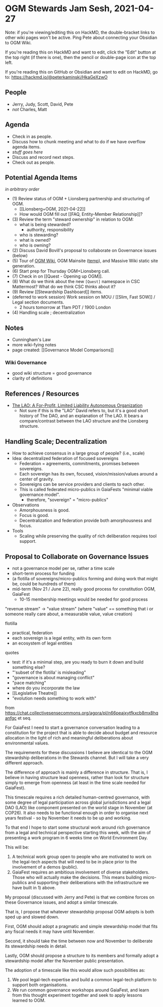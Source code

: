 # OGM Stewards Jam Sesh, 2021-04-27

Note: if you're viewing/editing this on HackMD, the double-bracket links to other wiki pages won't be active. Ping Pete about connecting your Obsidian to OGM Wiki.

If you're reading this on HackMD and want to edit, click the "Edit" button at the top right (if there is one), then the pencil or double-page icon at the top left.

If you're reading this on GitHub or Obsidian and want to edit on HackMD, go to: https://hackmd.io/@peterkaminski/HkaGeXzwO

## People

- Jerry, Judy, Scott, David, Pete
- _not_ Charles, Matt

## Agenda

- Check in as people.
- Discuss how to chunk meeting and what to do if we have overflow agenda items.
- _stuff goes here_
- Discuss and record next steps.
- Check out as people.

## Potential Agenda Items

_in arbitrary order_

- (1) Review status of OGM + Lionsberg partnership and structuring of OGM.
	- [[Lionsberg+OGM, 2021-04-22]]
	- How would OGM fill out [[FAQ, Entity-Member Relationship]]?
- (3) Review the term "steward ownership" in relation to OGM:
    - what is being stewarded?
        - authority, responsibility
    - who is stewarding?
    - what is owned?
    - who is owning?
- (2) Discuss David Bovill's proposal to collaborate on Governance issues (below)
- (5) Tour of [OGM Wiki](https://github.com/OpenGlobalMind/ogm-wiki/), OGM Mainsite ([temp](https://ogm-mainsite.netlify.app/)), and Massive Wiki static site generation.
- (6) Start prep for Thursday OGM+Lionsberg call.
- (7) Check in on [[Quest - Opening up OGM]].
- (8) What do we think about the new `[Quest]` namespace in CSC Mattermost? What do we think CSC thinks about it?
- (9) Review [[Stewardship Dashboard]] items.
- (deferred to work session) Work session on MOU / [[Slim, Fast SOW]] / Legal section documents.
    - 2 hours tomorrow at 11am PDT / 1900 London
- (4) Handling scale ; decentralization

## Notes

- Cunningham's Law
- more wiki-fying notes
- page created: [[Governance Model Comparisons]]

### Wiki Governance

- good wiki structure = good governance
- clarity of definitions

## References / Resources

- [The LAO: A For\-Profit, Limited Liability Autonomous Organization](https://medium.com/openlawofficial/the-lao-a-for-profit-limited-liability-autonomous-organization-9eae89c9669c)
    - Not sure if this is the "LAO" David refers to, but it's a good short history of The DAO, and an explanation of The LAO.  It bears a compare/contrast between the LAO structure and the Lionsberg structure.

## Handling Scale; Decentralization

- How to achieve consensus in a large group of people? (i.e., scale)
- Idea: decentralized federation of focused sovereigns
    - Federation = agreements, commitments, promises between sovereigns.
    - Each sovereign has its own, focused, vision/mission/values around a center of gravity.
    - Sovereigns can be service providers and clients to each other.
    - This is called federated micro-publics in GaiaFests "minimal viable governance model".
        - therefore, "sovereign" = "micro-publics"
- Observations
    - Amorphousness is good.
    - Focus is good.
    - Decentralization and federation provide both amorphousness and focus.
- Tools
    - Scaling while preserving the quality of rich deliberation requires tool support.

## Proposal to Collaborate on Governance Issues

- not a governance model per se, rather a time scale
- short-term process for funding
- (a flotilla of sovereigns/micro-publics forming and doing work that might be, could be hundreds of them)
- mid-term (Nov 21 / June 22), really good process for constitution OGM, GaiaFest
    - 10-15 membership meetings would be needed for good process

"revenue stream" -> "value stream" (where "value" == something that i or someone really care about, a measurable value, value creation)

flotilla
- practical, federation
- each sovereign is a legal entity, with its own form
- an ecosystem of legal entities

quotes
- test: if it's a minimal step, are you ready to burn it down and build something else?
- "'subset of the flotilla' is misleading"
- "governance is about managing conflict"
- "pace matching"
- where do you incorporate the law
- [[Legislative Theatre]]
- "evolution needs something to work with"

from https://chat.collectivesensecommons.org/agora/pl/n66peajxytfkxcb8mx8hqanfgc et seq.

For GaiaFest I need to start a governance conversation leading to a constitution for the project that is able to decide about budget and resource allocation in the light of rich and meaningful deliberations about environmental values.

The requirements for these discussions I believe are identical to the OGM stewardship deliberations in the Stewards channel. But I will take a very different approach.

The difference of approach is mainly a difference in structure. That is, I believe in having structure lead openness, rather than look for structure simply to emerge from openness (at least in the time scale needed for GaiaFest). 

This timescale requires a rich detailed human-centred governance, with some degree of legal participation across global jurisdictions and a legal DAO (LAO) like component presented on the world stage in November (at COP26). It also needs to be functional enough in order to organise next years festival - so by November it needs to be up and working.

To that end I hope to start some structural work around rich governance from a legal and technical perspective starting this week, with the aim of presenting a work program in 6 weeks time on World Environment Day.

This will be:

1) A technical work group open to people who are motivated to work on the legal-tech aspects that will need to be in place prior to the involvement of a demos (public).
2) GaiaFest requires an ambitious involvement of diverse stakeholders. Those who will actually make the decisions. This means building micro-publics and supporting their deliberations with the infrastructure we have built in 1) above.

My proposal (discussed with Jerry and Pete) is that we combine forces on these Governance issues, and adopt a similar timescale.

That is, I propose that whatever stewardship proposal OGM adopts is both sped up and slowed down. 

First, OGM should adopt a pragmatic and simple stewardship model that fits any fiscal needs it may have until November. 

Second, it should take the time between now and November to deliberate its stewardship needs in detail. 

Lastly, OGM should propose a structure to its members and formally adopt a stewardship model after the November public presentation.

The adoption of a timescale like this would allow such possibilities as:

1) We pool legal-tech expertise and build a common legal-tech platform to support both organisations.
2) We run common governance workshops around GaiaFest, and learn from this thought experiment together and seek to apply lessons learned to OGM.